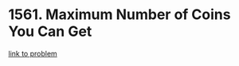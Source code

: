 # 1561. Maximum Number of Coins You Can Get

[link to problem](https://leetcode.com/problems/maximum-number-of-coins-you-can-get/)
